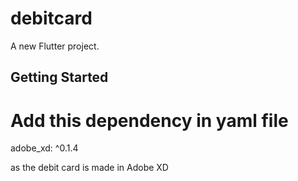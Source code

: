# debitcard

A new Flutter project.

## Getting Started

# Add this dependency in yaml file
  adobe_xd: ^0.1.4
  
  as the debit card is made in Adobe XD
  
  
